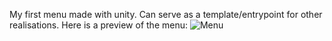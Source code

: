 My first menu made with unity. Can serve as a template/entrypoint for other realisations.
Here is a preview of the menu:
![Menu](https://github.com/AmanMenda/unity-mm/assets/92232342/4694e0e6-40fe-4af8-9e10-33a37465e739)
